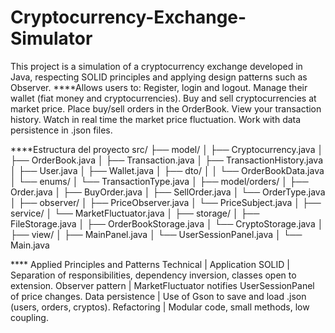 # Cryptocurrency-Exchange-Simulator
This project is a simulation of a cryptocurrency exchange developed in Java, respecting SOLID principles and applying design patterns such as Observer.
****Allows users to:
Register, login and logout.
Manage their wallet (fiat money and cryptocurrencies).
Buy and sell cryptocurrencies at market price.
Place buy/sell orders in the OrderBook.
View your transaction history.
Watch in real time the market price fluctuation.
Work with data persistence in .json files.

****Estructura del proyecto
src/
├── model/
│   ├── Cryptocurrency.java
│   ├── OrderBook.java
│   ├── Transaction.java
│   ├── TransactionHistory.java
│   ├── User.java
│   ├── Wallet.java
│   ├── dto/
│   │   └── OrderBookData.java
│   └── enums/
│       └── TransactionType.java
│
├── model/orders/
│   ├── Order.java
│   ├── BuyOrder.java
│   ├── SellOrder.java
│   └── OrderType.java
│
├── observer/
│   ├── PriceObserver.java
│   └── PriceSubject.java
│
├── service/
│   └── MarketFluctuator.java
│
├── storage/
│   ├── FileStorage.java
│   ├── OrderBookStorage.java
│   └── CryptoStorage.java
│
├── view/
│   ├── MainPanel.java
│   └── UserSessionPanel.java
│
└── Main.java

**** Applied Principles and Patterns
Technical | Application
SOLID | Separation of responsibilities, dependency inversion, classes open to extension.
Observer pattern | MarketFluctuator notifies UserSessionPanel of price changes.
Data persistence | Use of Gson to save and load .json (users, orders, cryptos).
Refactoring | Modular code, small methods, low coupling.
